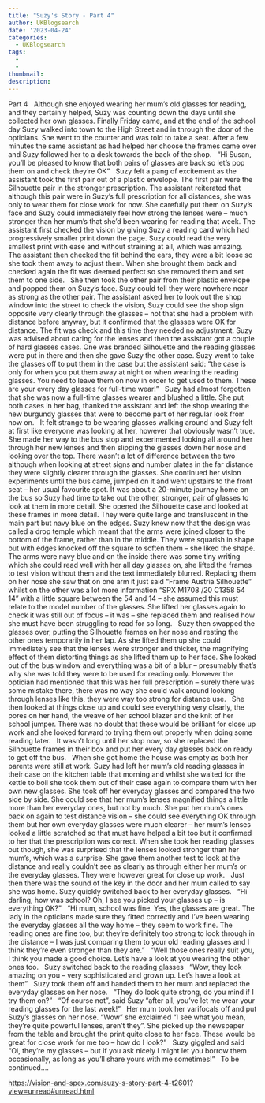 ```yaml
---
title: "Suzy's Story - Part 4"
author: UKBlogsearch
date: '2023-04-24'
categories:
  - UKBlogsearch
tags:
  - 
  - 
thumbnail: 
description: 
---
```


Part 4
 
Although she enjoyed wearing her mum’s old glasses for reading, and they certainly helped, Suzy was counting down the days until she collected her own glasses. Finally Friday came, and at the end of the school day Suzy walked into town to the High Street and in through the door of the opticians. She went to the counter and was told to take a seat. After a few minutes the same assistant as had helped her choose the frames came over and Suzy followed her to a desk towards the back of the shop.
 
“Hi Susan, you’ll be pleased to know that both pairs of glasses are back so let’s pop them on and check they’re OK”
 
Suzy felt a pang of excitement as the assistant took the first pair out of a plastic envelope. The first pair were the Silhouette pair in the stronger prescription. The assistant reiterated that although this pair were in Suzy’s full prescription for all distances, she was only to wear them for close work for now. She carefully put them on Suzy’s face and Suzy could immediately feel how strong the lenses were – much stronger than her mum’s that she’d been wearing for reading that week. The assistant first checked the vision by giving Suzy a reading card which had progressively smaller print down the page. Suzy could read the very smallest print with ease and without straining at all, which was amazing. The assistant then checked the fit behind the ears, they were a bit loose so she took them away to adjust them. When she brought them back and checked again the fit was deemed perfect so she removed them and set them to one side.
 
She then took the other pair from their plastic envelope and popped them on Suzy’s face. Suzy could tell they were nowhere near as strong as the other pair. The assistant asked her to look out the shop window into the street to check the vision, Suzy could see the shop sign opposite very clearly through the glasses – not that she had a problem with distance before anyway, but it confirmed that the glasses were OK for distance. The fit was check and this time they needed no adjustment. Suzy was advised about caring for the lenses and then the assistant got a couple of hard glasses cases. One was branded Silhouette and the reading glasses were put in there and then she gave Suzy the other case. Suzy went to take the glasses off to put them in the case but the assistant said: “the case is only for when you put them away at night or when wearing the reading glasses. You need to leave them on now in order to get used to them. These are your every day glasses for full-time wear!”
 
Suzy had almost forgotten that she was now a full-time glasses wearer and blushed a little. She put both cases in her bag, thanked the assistant and left the shop wearing the new burgundy glasses that were to become part of her regular look from now on.
 
It felt strange to be wearing glasses walking around and Suzy felt at first like everyone was looking at her, however that obviously wasn’t true. She made her way to the bus stop and experimented looking all around her through her new lenses and then slipping the glasses down her nose and looking over the top. There wasn’t a lot of difference between the two although when looking at street signs and number plates in the far distance they were slightly clearer through the glasses. She continued her vision experiments until the bus came, jumped on it and went upstairs to the front seat – her usual favourite spot. It was about a 20-minute journey home on the bus so Suzy had time to take out the other, stronger, pair of glasses to look at them in more detail. She opened the Silhouette case and looked at these frames in more detail. They were quite large and transluscent in the main part but navy blue on the edges. Suzy knew now that the design was called a drop temple which meant that the arms were joined closer to the bottom of the frame, rather than in the middle. They were squarish in shape but with edges knocked off the square to soften them – she liked the shape. The arms were navy blue and on the inside there was some tiny writing which she could read well with her all day glasses on, she lifted the frames to test vision without them and the text immediately blurred. Replacing them on her nose she saw that on one arm it just said “Frame Austria Silhouette” whilst on the other was a lot more information “SPX M1708 /20 C1358 54 14” with a little square between the 54 and 14 – she assumed this must relate to the model number of the glasses. She lifted her glasses again to check it was still out of focus – it was – she replaced them and realised how she must have been struggling to read for so long.
 
Suzy then swapped the glasses over, putting the Silhouette frames on her nose and resting the other ones temporarily in her lap. As she lifted them up she could immediately see that the lenses were stronger and thicker, the magnifying effect of them distorting things as she lifted them up to her face. She looked out of the bus window and everything was a bit of a blur – presumably that’s why she was told they were to be used for reading only. However the optician had mentioned that this was her full prescription – surely there was some mistake there, there was no way she could walk around looking through lenses like this, they were way too strong for distance use.
 
She then looked at things close up and could see everything very clearly, the pores on her hand, the weave of her school blazer and the knit of her school jumper. There was no doubt that these would be brilliant for close up work and she looked forward to trying them out properly when doing some reading later.
 
It wasn’t long until her stop now, so she replaced the Silhouette frames in their box and put her every day glasses back on ready to get off the bus.
 
When she got home the house was empty as both her parents were still at work. Suzy had left her mum’s old reading glasses in their case on the kitchen table that morning and whilst she waited for the kettle to boil she took them out of their case again to compare them with her own new glasses. She took off her everyday glasses and compared the two side by side. She could see that her mum’s lenses magnified things a little more than her everyday ones, but not by much. She put her mum’s ones back on again to test distance vision – she could see everything OK through them but her own everyday glasses were much clearer – her mum’s lenses looked a little scratched so that must have helped a bit too but it confirmed to her that the prescription was correct. When she took her reading glasses out though, she was surprised that the lenses looked stronger than her mum’s, which was a surprise. She gave them another test to look at the distance and really couldn’t see as clearly as through either her mum’s or the everyday glasses. They were however great for close up work.
 
Just then there was the sound of the key in the door and her mum called to say she was home. Suzy quickly switched back to her everyday glasses.
 
“Hi darling, how was school? Oh, I see you picked your glasses up – is everything OK?”
 
“Hi mum, school was fine. Yes, the glasses are great. The lady in the opticians made sure they fitted correctly and I’ve been wearing the everyday glasses all the way home – they seem to work fine. The reading ones are fine too, but they’re definitely too strong to look through in the distance – I was just comparing them to your old reading glasses and I think they’re even stronger than they are.”
 
“Well those ones really suit you, I think you made a good choice. Let’s have a look at you wearing the other ones too.
 
Suzy switched back to the reading glasses
 
“Wow, they look amazing on you – very sophisticated and grown up. Let’s have a look at them”
 
Suzy took them off and handed them to her mum and replaced the everyday glasses on her nose.
 
“They do look quite strong, do you mind if I try them on?”
 
“Of course not”, said Suzy “after all, you’ve let me wear your reading glasses for the last week!”
 
Her mum took her varifocals off and put Suzy’s glasses on her nose. “Wow” she exclaimed “I see what you mean, they’re quite powerful lenses, aren’t they”. She picked up the newspaper from the table and brought the print quite close to her face. These would be great for close work for me too – how do I look?”
 
Suzy giggled and said “Oi, they’re my glasses – but if you ask nicely I might let you borrow them occasionally, as long as you’ll share yours with me sometimes!”
 
To be continued….

https://vision-and-spex.com/suzy-s-story-part-4-t2601?view=unread#unread.html

